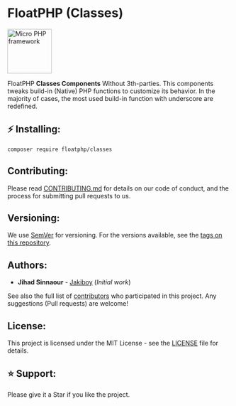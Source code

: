 # FloatPHP (Classes)

<img src="https://www.floatphp.com/assets/img/floatphp.png" width="100" alt="Micro PHP framework">

FloatPHP **Classes Components** Without 3th-parties.
This components tweaks build-in (Native) PHP functions to customize its behavior.
In the majority of cases, the most used build-in function with underscore are redefined.

## ⚡ Installing:

```
composer require floatphp/classes
```

## Contributing:

Please read [CONTRIBUTING.md](https://github.com/floatphp/Classes/blob/master/CONTRIBUTING.md) for details on our code of conduct, and the process for submitting pull requests to us.

## Versioning:

We use [SemVer](http://semver.org/) for versioning. For the versions available, see the [tags on this repository](https://github.com/floatphp/Classes/tags). 

## Authors:

* **Jihad Sinnaour** - [Jakiboy](https://github.com/Jakiboy) (*Initial work*)

See also the full list of [contributors](https://github.com/floatphp/Classes/contributors) who participated in this project. Any suggestions (Pull requests) are welcome!

## License:

This project is licensed under the MIT License - see the [LICENSE](https://github.com/floatphp/Classes/blob/master/LICENSE) file for details.

## ⭐ Support:

Please give it a Star if you like the project.